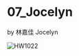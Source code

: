 # 07_Jocelyn

by 林嘉佳 Jocelyn

![HW1022](https://github.com/Jiajia-mathstat/Tes/blob/main/IMAGE/IMG_6FE38668F37C-1.jpeg)
